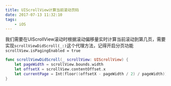 ```yaml
---
title: UIScrollView计算当前滚动页码
date: 2017-07-13 11:32:10
tags:
	- iOS
---
```


我们需要在UIScrollView滚动时根据滚动偏移量实时计算当前滚动到第几页，需要实现`scrollViewDidScroll(_:)`这个代理方法，记得开启分页功能`scrollView.isPagingEnabled = true`

```Swift
func scrollViewDidScroll(_ scrollView: UIScrollView) {
    let pageWidth = scrollView.bounds.width
    let offsetX = scrollView.contentOffset.x
    let currentPage = Int(floor((offsetX - pageWidth / 2) / pageWidth)) + 1
}
```